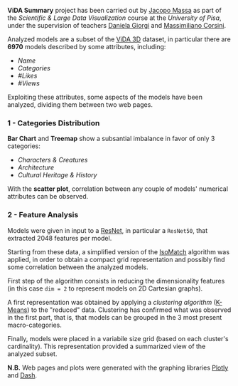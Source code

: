 **ViDA Summary** project has been carried out by 
[Jacopo Massa](https://jacopo-massa.github.io/) 
as part of the _Scientific & Large Data Visualization_ 
course at the _University of Pisa_, under the supervision of teachers
[Daniela Giorgi](http://vcg.isti.cnr.it/~giorgi/) and
[Massimiliano Corsini](http://vcg.isti.cnr.it/~corsini/).

Analyzed models are a subset of the
[ViDA 3D](http://vcg.isti.cnr.it/Publications/2020/AFBCPCG20/) dataset, 
in particular there are **6970** models described by some attributes, including:

- _Name_
- _Categories_
- _\#Likes_
- _\#Views_

Exploiting these attributes, some aspects of the models have been
analyzed, dividing them between two web pages.

### 1 - Categories Distribution

**Bar Chart** and **Treemap** show a subsantial imbalance 
in favor of only 3 categories:

- _Characters & Creatures_
- _Architecture_
- _Cultural Heritage & History_

With the **scatter plot**, correlation between any couple of 
models' numerical attributes can be observed.

### 2 - Feature Analysis

Models were given in input to a
[ResNet](https://en.wikipedia.org/wiki/Residual_neural_network),
in particular a `ResNet50`, that extracted 2048 features per model.

Starting from these data, a simplified version of 
the [IsoMatch](https://gfx.cs.princeton.edu/pubs/Fried_2015_ICI/index.php) 
algorithm was applied, in order to obtain a compact grid representation and
possibly find some correlation between the analyzed models.

First step of the algorithm consists in reducing the dimensionality
features (in this case `dim = 2` to represent models on 2D 
Cartesian graphs).

A first representation was obtained by applying a _clustering algorithm_ 
([K-Means](https://it.wikipedia.org/wiki/K-means))
to the "reduced" data. Clustering has confirmed what was observed
in the first part, that is, that models can be grouped 
in the 3 most present macro-categories.

Finally, models were placed in a variabile size grid 
(based on each cluster's cardinality).
This representation provided a summarized view of the analyzed subset.

**N.B.** Web pages and plots were generated with the graphing libraries
[Plotly](https://plotly.com/) and [Dash](https://plotly.com/dash/).